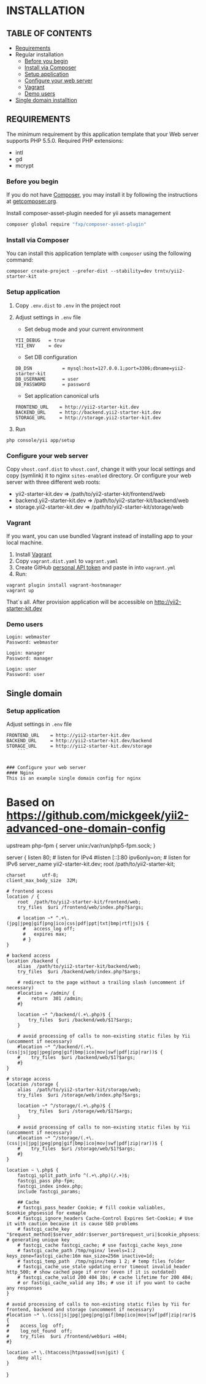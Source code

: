 # INSTALLATION

## TABLE OF CONTENTS
- [Requirements](#requirements)
- Regular installation
    - [Before you begin](#before-you-begin)
    - [Install via Composer](#install-via-composer)
    - [Setup application](#setup-application)
    - [Configure your web server](#configure-your-web-server)
    - [Vagrant](#vagrant)
    - [Demo users](#demo-user)
- [Single domain installtion](#single-domain-installation)

## REQUIREMENTS
The minimum requirement by this application template that your Web server supports PHP 5.5.0.
Required PHP extensions:
- intl
- gd
- mcrypt

### Before you begin
If you do not have [Composer](http://getcomposer.org/), you may install it by following the instructions
at [getcomposer.org](http://getcomposer.org/doc/00-intro.md#installation-nix).

Install composer-asset-plugin needed for yii assets management
```bash
composer global require "fxp/composer-asset-plugin"
```

### Install via Composer

You can install this application template with `composer` using the following command:

```
composer create-project --prefer-dist --stability=dev trntv/yii2-starter-kit
```

### Setup application
1. Copy `.env.dist` to `.env` in the project root
2. Adjust settings in `.env` file
	- Set debug mode and your current environment
	```
	YII_DEBUG   = true
	YII_ENV     = dev
	```
	- Set DB configuration
	```
	DB_DSN           = mysql:host=127.0.0.1;port=3306;dbname=yii2-starter-kit
	DB_USERNAME      = user
	DB_PASSWORD      = password
	```

	- Set application canonical urls
	```
	FRONTEND_URL    = http://yii2-starter-kit.dev
	BACKEND_URL     = http://backend.yii2-starter-kit.dev
	STORAGE_URL     = http://storage.yii2-starter-kit.dev
	```

3. Run
```
php console/yii app/setup
```

### Configure your web server
Copy `vhost.conf.dist` to `vhost.conf`, change it with your local settings and copy (symlink) it to nginx ``sites-enabled`` directory.
Or configure your web server with three different web roots:
- yii2-starter-kit.dev => /path/to/yii2-starter-kit/frontend/web
- backend.yii2-starter-kit.dev => /path/to/yii2-starter-kit/backend/web
- storage.yii2-starter-kit.dev => /path/to/yii2-starter-kit/storage/web


### Vagrant
If you want, you can use bundled Vagrant instead of installing app to your local machine.

1. Install [Vagrant](https://www.vagrantup.com/)
2. Copy `vagrant.dist.yaml` to `vagrant.yaml`
3. Create GitHub [personal API token](https://github.com/blog/1509-personal-api-tokens) and paste in into `vagrant.yml`
4. Run:
```
vagrant plugin install vagrant-hostmanager
vagrant up
```
That`s all. After provision application will be accessible on http://yii2-starter-kit.dev

### Demo users
```
Login: webmaster
Password: webmaster

Login: manager
Password: manager

Login: user
Password: user
```

## Single domain
### Setup application
Adjust settings in `.env` file

```
FRONTEND_URL    = http://yii2-starter-kit.dev
BACKEND_URL     = http://yii2-starter-kit.dev/backend
STORAGE_URL     = http://yii2-starter-kit.dev/storage
	```
	

### Configure your web server
#### Nginx
This is an example single domain config for nginx
```
# Based on https://github.com/mickgeek/yii2-advanced-one-domain-config

upstream php-fpm {
    server unix:/var/run/php5-fpm.sock;
}

server {
    listen       80; # listen for IPv4
    #listen       [::]:80 ipv6only=on; # listen for IPv6
    server_name  yii2-starter-kit.dev;
    root         /path/to/yii2-starter-kit;

    charset      utf-8;
    client_max_body_size  32M;

    # frontend access
    location / {
        root  /path/to/yii2-starter-kit/frontend/web;
        try_files  $uri /frontend/web/index.php?$args;
        
        # location ~* ^.+\.(jpg|jpeg|gif|png|ico|css|pdf|ppt|txt|bmp|rtf|js)$ {
    	  #	  access_log off;
    	  #	  expires max;
    	  # }
    }
    
    # backend access
    location /backend {
        alias  /path/to/yii2-starter-kit/backend/web;
        try_files  $uri /backend/web/index.php?$args;

        # redirect to the page without a trailing slash (uncomment if necessary)
        #location = /admin/ {
        #    return  301 /admin;
        #}

        location ~* ^/backend/(.+\.php)$ {
            try_files  $uri /backend/web/$1?$args;
        }

        # avoid processing of calls to non-existing static files by Yii (uncomment if necessary)
        #location ~* ^/backend/(.+\.(css|js|jpg|jpeg|png|gif|bmp|ico|mov|swf|pdf|zip|rar))$ {
        #    try_files  $uri /backend/web/$1?$args;
        #}
    }
    
    # storage access
    location /storage {
        alias  /path/to/yii2-starter-kit/storage/web;
        try_files  $uri /storage/web/index.php?$args;

        location ~* ^/storage/(.+\.php)$ {
            try_files  $uri /storage/web/$1?$args;
        }

        # avoid processing of calls to non-existing static files by Yii (uncomment if necessary)
        #location ~* ^/storage/(.+\.(css|js|jpg|jpeg|png|gif|bmp|ico|mov|swf|pdf|zip|rar))$ {
        #    try_files  $uri /storage/web/$1?$args;
        #}
    }

    location ~ \.php$ {
  		fastcgi_split_path_info ^(.+\.php)(/.+)$;
  		fastcgi_pass php-fpm;
  		fastcgi_index index.php;
  		include fastcgi_params;
  
  		## Cache
  		# fastcgi_pass_header Cookie; # fill cookie valiables, $cookie_phpsessid for exmaple
  		# fastcgi_ignore_headers Cache-Control Expires Set-Cookie; # Use it with caution because it is cause SEO problems
  		# fastcgi_cache_key "$request_method|$server_addr:$server_port$request_uri|$cookie_phpsessid"; # generating unique key
  		# fastcgi_cache fastcgi_cache; # use fastcgi_cache keys_zone
  		# fastcgi_cache_path /tmp/nginx/ levels=1:2 keys_zone=fastcgi_cache:16m max_size=256m inactive=1d;
  		# fastcgi_temp_path  /tmp/nginx/temp 1 2; # temp files folder
  		# fastcgi_cache_use_stale updating error timeout invalid_header http_500; # show cached page if error (even if it is outdated)
  		# fastcgi_cache_valid 200 404 10s; # cache lifetime for 200 404;
  		# or fastcgi_cache_valid any 10s; # use it if you want to cache any responses
  	}

    # avoid processing of calls to non-existing static files by Yii for frontend, backend and storage (uncomment if necessary)
    #location ~* \.(css|js|jpg|jpeg|png|gif|bmp|ico|mov|swf|pdf|zip|rar)$ {
    #    access_log  off;
    #    log_not_found  off;
    #    try_files  $uri /frontend/web$uri =404;
    #}

    location ~* \.(htaccess|htpasswd|svn|git) {
        deny all;
    }
}
```
